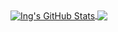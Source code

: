 <!--
**wjz304/wjz304** is a ✨ _special_ ✨ repository because its `README.md` (this file) appears on your GitHub profile.

Here are some ideas to get you started:

- 🔭 I’m currently working on ...
- 🌱 I’m currently learning ...
- 👯 I’m looking to collaborate on ...
- 🤔 I’m looking for help with ...
- 💬 Ask me about ...
- 📫 How to reach me: ...
- 😄 Pronouns: ...
- ⚡ Fun fact: ...
-->

<a href="https://github.com/wjz304">
  <img align="center" src="https://github-readme-stats.vercel.app/api?username=wjz304&show_icons=true&line_height=33&theme=synthwave" alt="Ing's GitHub Stats" />
</a>

<a href="https://github.com/wjz304">
  <img align="center" src="https://github-readme-stats.vercel.app/api/top-langs/?username=wjz304&langs_count=4&theme=synthwave" />
</a>
